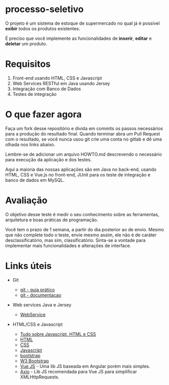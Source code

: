 # processo-seletivo
O projeto é um  sistema de estoque de supermercado no qual 
já é possível **exibir** todos os produtos existentes.

É preciso que você implemente as funcionalidades de **inserir**, **editar** e 
**deletar** um produto. 

# Requisitos

1. Front-end usando HTML, CSS e Javascript
2. Web Services RESTful em Java usando Jersey
3. Integração com Banco de Dados 
4. Testes de integração

# O que fazer agora

Faça um fork desse repositório e divida em commits os passos necessários para a
produção do resultado final. Quando terminar abra um Pull Request 
com o resultado, se você nunca usou git crie uma conta no gitlab e 
dê uma olhada nos links abaixo.

Lembre-se de adicionar um arquivo HOWTO.md descrevendo o necessário para execução 
da aplicação e dos testes.  

Aqui a maioria das nossas aplicações são em Java no back-end, usando HTML, CSS e 
Vue.js no front-end, JUnit para os teste de integração e banco de dados em MySQL.

# Avaliação

O objetivo desse teste é medir o seu conhecimento sobre as ferramentas, arquitetura e 
boas práticas de programação. 

Você tem o prazo de 1 semana, a partir do dia posterior ao de envio. 
Mesmo que não complete todo o teste, envie mesmo assim, 
ele não é de caráter desclassificatório, mas sim, classificatório. 
Sinta-se a vontade para implementar mais funcionalidades e alterações de interface. 


# Links úteis

* Git
    * [git - guia prático](http://rogerdudler.github.io/git-guide/index.pt_BR.html)
    * [git - documentacao](https://git-scm.com/book/pt-pt/v2)

* Web services Java e Jersey
    * [WebService](https://www.ibm.com/developerworks/web/library/wa-aj-tomcat/)

* HTML/CSS e Javascript 
    * [Tudo sobre Javascript, HTML e CSS](https://www.w3schools.com/whatis/) 
    * [HTML](https://www.w3schools.com/html/default.asp)
    * [CSS](https://www.w3schools.com/css/default.asp)
    * [Javascript](https://www.w3schools.com/js/default.asp)
    * [bootstrap](https://getbootstrap.com/)
    * [W3 Bootstrap](https://www.w3schools.com/bootstrap/default.asp)
    * [Vue JS](https://vuejs.org/) - Uma lib JS baseada em Angular porém mais simples.
    * [Axio](https://vuejs.org/v2/cookbook/using-axios-to-consume-apis.html) - Lib JS recomendada para Vue JS para simplificar XMLHttpRequests.

